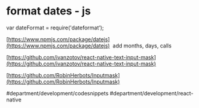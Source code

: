 # format dates - js
var dateFormat = require('dateformat’);

[https://www.npmjs.com/package/datejs](https://www.npmjs.com/package/datejs)  add months, days, calls

[https://github.com/ivanzotov/react-native-text-input-mask](https://github.com/ivanzotov/react-native-text-input-mask)

[https://github.com/RobinHerbots/Inputmask](https://github.com/RobinHerbots/Inputmask)

#department/development/codesnippets
#department/development/react-native